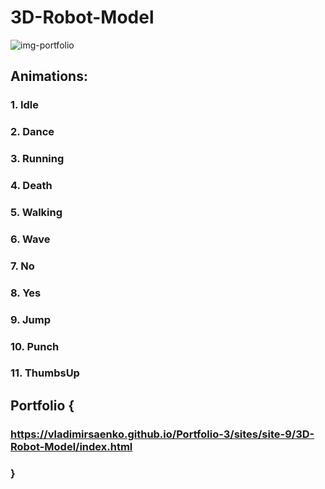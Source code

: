 # 3D-Robot-Model
 
![img-portfolio](https://user-images.githubusercontent.com/56477695/118872179-f2cb3e80-b8f0-11eb-8cf2-b80346162e39.jpg) 

## Animations:

### 1. Idle

### 2. Dance

### 3. Running

### 4. Death

### 5. Walking

### 6. Wave

### 7. No

### 8. Yes

### 9. Jump

### 10. Punch

### 11. ThumbsUp

## Portfolio {

### https://vladimirsaenko.github.io/Portfolio-3/sites/site-9/3D-Robot-Model/index.html

### }
